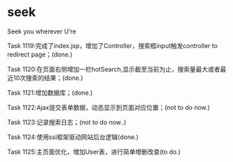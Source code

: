 # seek

Seek you wherever U‘re

Task 1119:完成了index.jsp，增加了Controller，搜索框input触发controller to redirect page；(done.)

Task 1120:在页面右侧增加一栏hotSearch,显示截至当前为止，搜索量最大或者最近10次搜索的结果；(done.)

Task 1121:增加数据库；(done.)

Task 1122:Ajax提交表单数据，动态显示到页面对应位置；(not to do now.)

Task 1123:记录搜索日志；(not to do now..)

Task 1124:使用ssi框架驱动网站后台逻辑(done.) 

Task 1125:主页面优化，增加User表，进行简单增删改查(to do.)
